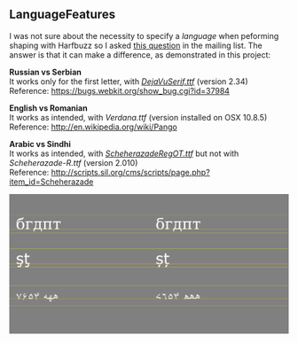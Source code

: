 LanguageFeatures
----------------

I was not sure about the necessity to specify a *language* when peforming shaping with Harfbuzz so I asked [this question](http://www.mail-archive.com/harfbuzz@lists.freedesktop.org/msg03194.html) in the mailing list. The answer is that it can make a difference, as demonstrated in this project:  

**Russian vs Serbian**  
It works only for the first letter, with *[DejaVuSerif.ttf](http://dejavu-fonts.org)* (version 2.34)  
Reference: https://bugs.webkit.org/show_bug.cgi?id=37984

**English vs Romanian**  
It works as intended, with *Verdana.ttf* (version installed on OSX 10.8.5)  
Reference: http://en.wikipedia.org/wiki/Pango  

**Arabic vs Sindhi**  
It works as intended, with *[ScheherazadeRegOT.ttf](http://www.google.com/fonts/earlyaccess)* but not with *Scheherazade-R.ttf* (version 2.010)  
Reference: http://scripts.sil.org/cms/scripts/page.php?item_id=Scheherazade  

![Screenshot](screenshot.png)
